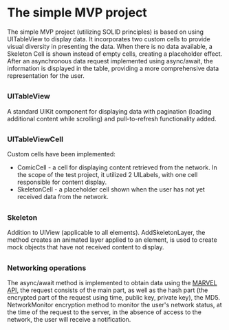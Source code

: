 # The simple MVP project

The simple MVP project (utilizing SOLID principles) is based on using UITableView to display data. It incorporates two custom cells to provide visual diversity in presenting the data. When there is no data available, a Skeleton Cell is shown instead of empty cells, creating a placeholder effect. After an asynchronous data request implemented using async/await, the information is displayed in the table, providing a more comprehensive data representation for the user.

##
### UITableView

A standard UIKit component for displaying data with pagination (loading additional content while scrolling) and pull-to-refresh functionality added.

##
### UITableViewCell

Custom cells have been implemented:
- ComicCell - a cell for displaying content retrieved from the network. In the scope of the test project, it utilized 2 UILabels, with one cell responsible for content display.
- SkeletonCell - a placeholder cell shown when the user has not yet received data from the network.

## 
### Skeleton

Addition to UIView (applicable to all elements). 
AddSkeletonLayer, the method creates an animated layer applied to an element, is used to create mock objects that have not received content to display.

## 
### Networking operations

The async/await method is implemented to obtain data using the [MARVEL API](https://developer.marvel.com), the request consists of the main part, as well as the hash part (the encrypted part of the request using time, public key, private key), the MD5. NetworkMonitor encryption method to monitor the user's network status, at the time of the request to the server, in the absence of access to the network, the user will receive a notification.

